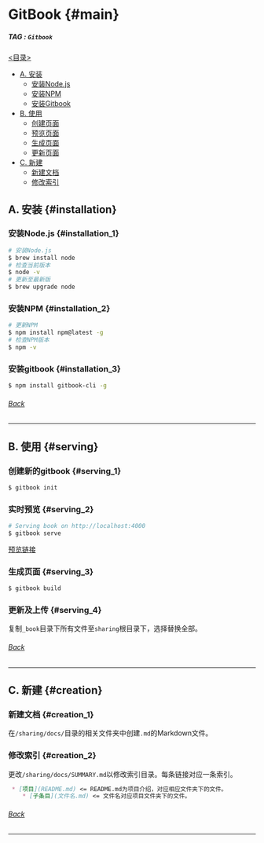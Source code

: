 
# GitBook {#main}

##### *TAG :* `Gitbook`

[<目录>](#main)
* [A. 安装](#installation)
    - [安装Node.js](#installation_1)
    - [安装NPM](#installation_2)
    - [安装Gitbook](#installation_3)
* [B. 使用](#serving)
    - [创建页面](#serving_1)
    - [预览页面](#serving_2)
    - [生成页面](#serving_3)
    - [更新页面](#serving_4)
* [C. 新建](#creation)
    - [新建文档](#creation_1)
    - [修改索引](#creation_2)

## A. 安装 {#installation}

### 安装Node.js {#installation_1}
```bash
# 安装Node.js
$ brew install node
# 检查当前版本
$ node -v
# 更新至最新版
$ brew upgrade node
```

### 安装NPM {#installation_2}
```bash
# 更新NPM
$ npm install npm@latest -g
# 检查NPM版本
$ npm -v
```

### 安装gitbook {#installation_3}
```bash
$ npm install gitbook-cli -g
```

###### [Back](#main)
---

## B. 使用 {#serving}

### 创建新的gitbook {#serving_1}
```bash
$ gitbook init
```

### 实时预览 {#serving_2}
```bash
# Serving book on http://localhost:4000
$ gitbook serve
```
[预览链接](http://localhost:4000)

### 生成页面 {#serving_3}
```bash
$ gitbook build
```

### 更新及上传  {#serving_4}
复制`_book`目录下所有文件至`sharing`根目录下，选择替换全部。


###### [Back](#main)
---

## C. 新建 {#creation}

### 新建文档 {#creation_1}
在`/sharing/docs/`目录的相关文件夹中创建`.md`的Markdown文件。

### 修改索引 {#creation_2}
更改`/sharing/docs/SUMMARY.md`以修改索引目录。每条链接对应一条索引。
```markdown
 * [项目](README.md) <= README.md为项目介绍，对应相应文件夹下的文件。
    * [子条目](文件名.md) <= 文件名对应项目文件夹下的文件。
```

###### [Back](#main)
---
